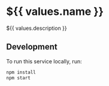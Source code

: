 # ${{ values.name }}

${{ values.description }}

## Development
To run this service locally, run:
``` bash
npm install
npm start